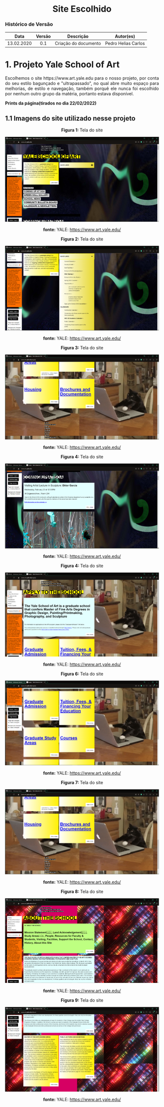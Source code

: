 # <center>Site Escolhido

### Histórico de Versão

|    Data    | Versão |      Descrição       |      Autor(es)      |
| :--------: | :----: | :------------------: | :-----------------: |
| 13.02.2020 |  0.1   | Criação do documento | Pedro Helias Carlos |

<div align="justify">

# 1. Projeto Yale School of Art

<p>Escolhemos o site https://www.art.yale.edu para o nosso projeto, por conta do seu estilo bagunçado e "ultrapassado", no qual abre muito espaço para melhorias, de estilo e navegação, também porquê ele nunca foi escolhido por nenhum outro grupo da matéria, portanto estava disponível. </p>

<b>Prints da página(tirados no dia 22/02/2022)</b>

## 1.1 Imagens do site utilizado nesse projeto

<div align="center">

<b>Figura 1: </b> Tela do site

<img src="https://github.com/Interacao-Humano-Computador/2021.2-Grupo-05-Yale/blob/inicio/docs/documentos/imagens/tela1.png?raw=true"  />

<div align="center">

<b>fonte:</b> YALE: https://www.art.yale.edu/

</div>

</div>

<div align="center">

<b>Figura 2: </b> Tela do site

<img src="https://github.com/Interacao-Humano-Computador/2021.2-Grupo-05-Yale/blob/inicio/docs/documentos/imagens/tela2.PNG?raw=true"  />

<div align="center">

<b>fonte:</b> YALE: https://www.art.yale.edu/

</div>

</div>

<div align="center">

<b>Figura 3: </b> Tela do site

<img src="https://github.com/Interacao-Humano-Computador/2021.2-Grupo-05-Yale/blob/inicio/docs/documentos/imagens/tela3.PNG?raw=true"  />

<div align="center">

<b>fonte:</b> YALE: https://www.art.yale.edu/

</div>

</div>

<div align="center">

<b>Figura 4: </b> Tela do site

<img src="https://github.com/Interacao-Humano-Computador/2021.2-Grupo-05-Yale/blob/inicio/docs/documentos/imagens/tela4.PNG?raw=true"  />

<div align="center">

<b>fonte:</b> YALE: https://www.art.yale.edu/

</div>

</div>

<div align="center">

<b>Figura 4: </b> Tela do site

<img src="https://github.com/Interacao-Humano-Computador/2021.2-Grupo-05-Yale/blob/inicio/docs/documentos/imagens/tela5.PNG?raw=true"  />

<div align="center">

<b>fonte:</b> YALE: https://www.art.yale.edu/

</div>

</div>

<div align="center">

<b>Figura 6: </b> Tela do site

<img src="https://github.com/Interacao-Humano-Computador/2021.2-Grupo-05-Yale/blob/inicio/docs/documentos/imagens/tela6.PNG?raw=true"  />

<div align="center">

<b>fonte:</b> YALE: https://www.art.yale.edu/

</div>

</div>

<div align="center">

<b>Figura 7: </b> Tela do site

<img src="https://github.com/Interacao-Humano-Computador/2021.2-Grupo-05-Yale/blob/inicio/docs/documentos/imagens/tela7.PNG?raw=true"  />

<div align="center">

<b>fonte:</b> YALE: https://www.art.yale.edu/

</div>

</div>

<div align="center">

<b>Figura 8: </b> Tela do site

<img src="https://github.com/Interacao-Humano-Computador/2021.2-Grupo-05-Yale/blob/inicio/docs/documentos/imagens/tela8.PNG?raw=true"  />

<div align="center">

<b>fonte:</b> YALE: https://www.art.yale.edu/

</div>

</div>

<div align="center">

<b>Figura 9: </b> Tela do site

<img src="https://github.com/Interacao-Humano-Computador/2021.2-Grupo-05-Yale/blob/inicio/docs/documentos/imagens/tela9.PNG?raw=true"  />

<div align="center">

<b>fonte:</b> YALE: https://www.art.yale.edu/

</div>

</div>

<div align="center">
